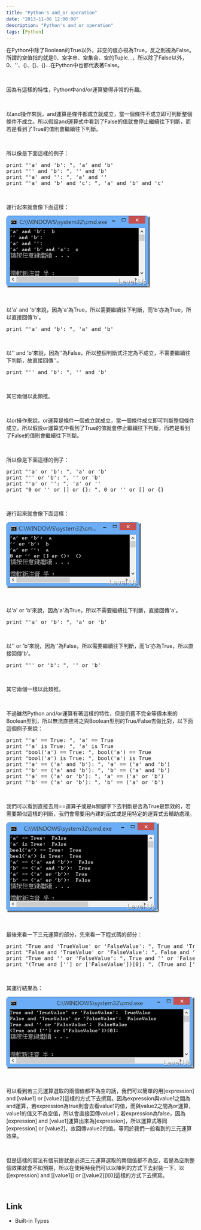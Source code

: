```yaml
---
title: "Python's and_or operation"
date: "2013-11-06 12:00:00"
description: "Python's and_or operation"
tags: [Python]
---
```


<p>在Python中除了Boolean的True以外，非空的值亦視為True，反之則視為False。所謂的空值指的就是0、空字串、空集合、空的Tuple...，所以除了False以外，0、''、()、[]、{}...在Python中也都代表著False。</p>  <p> </p>  <p>因為有這樣的特性，Python中and/or運算變得非常的有趣。</p>  <p> </p>  <p>以and操作來說，and運算是條件都成立就成立，當一個條件不成立即可判斷整個條件不成立。所以假設and運算式中看到了False的值就會停止繼續往下判斷，而若是看到了True的值則會繼續往下判斷。</p>  <p> </p>  <p>所以像是下面這樣的例子：</p>  <div id="scid:812469c5-0cb0-4c63-8c15-c81123a09de7:1aba90e4-2389-47e1-ac36-39d310247c5a" class="wlWriterSmartContent" style="float: none; padding-bottom: 0px; padding-top: 0px; padding-left: 0px; margin: 0px; display: inline; padding-right: 0px"><pre name="code" class="py">print "'a' and 'b': ", 'a' and 'b'                           
print "'' and 'b': ", '' and 'b'                              
print "'a' and '': ", 'a' and ''                               
print "'a' and 'b' and 'c': ", 'a' and 'b' and 'c'      </pre></div>

<p> </p>

<p>運行起來就會像下面這樣：</p>

<p><img style="border-top: 0px; border-right: 0px; border-bottom: 0px; border-left: 0px" border="0" alt="image" src="\images\posts\5e0b8fb2-ce84-43b7-b7d6-8b87a8bfb8da\image_thumb_1.png" width="385" height="192" /></p>

<p> </p>

<p>以'a' and 'b'來說，因為'a'為True，所以需要繼續往下判斷，而'b'亦為True，所以直接回傳'b'。</p>

<div id="scid:812469c5-0cb0-4c63-8c15-c81123a09de7:688a732c-3df7-4f46-a539-b222b910c4f9" class="wlWriterSmartContent" style="float: none; padding-bottom: 0px; padding-top: 0px; padding-left: 0px; margin: 0px; display: inline; padding-right: 0px"><pre name="code" class="py">print "'a' and 'b': ", 'a' and 'b'</pre></div>

<p> </p>

<p>以'' and 'b'來說，因為''為False，所以整個判斷式注定為不成立，不需要繼續往下判斷，故直接回傳''。</p>

<div id="scid:812469c5-0cb0-4c63-8c15-c81123a09de7:aaff491a-b7a2-4907-97fd-f15aad2e65d6" class="wlWriterSmartContent" style="float: none; padding-bottom: 0px; padding-top: 0px; padding-left: 0px; margin: 0px; display: inline; padding-right: 0px"><pre name="code" class="py">print "'' and 'b': ", '' and 'b'         </pre></div>

<p> </p>

<p>其它兩個以此類推。</p>

<p> </p>

<p>以or操作來說，or運算是條件一個成立就成立，當一個條件成立即可判斷整個條件成立。所以假設or運算式中看到了True的值就會停止繼續往下判斷，而若是看到了False的值則會繼續往下判斷。</p>

<p> </p>

<p>所以像是下面這樣的例子：</p>

<div id="scid:812469c5-0cb0-4c63-8c15-c81123a09de7:c0235958-f746-4304-934a-a67f664e8049" class="wlWriterSmartContent" style="float: none; padding-bottom: 0px; padding-top: 0px; padding-left: 0px; margin: 0px; display: inline; padding-right: 0px"><pre name="code" class="py">print "'a' or 'b': ", 'a' or 'b'                       		
print "'' or 'b': ", '' or 'b'                          		
print "'a' or '': ", 'a' or ''                          		
print "0 or '' or [] or {}: ", 0 or '' or [] or {}     </pre></div>

<p> </p>

<p>運行起來就會像下面這樣：</p>

<p><img style="border-top: 0px; border-right: 0px; border-bottom: 0px; border-left: 0px" border="0" alt="image" src="\images\posts\5e0b8fb2-ce84-43b7-b7d6-8b87a8bfb8da\image_thumb_2.png" width="361" height="176" /> </p>

<p> </p>

<p>以'a' or 'b'來說，因為'a'為True，所以不需要繼續往下判斷，直接回傳'a'。</p>

<div id="scid:812469c5-0cb0-4c63-8c15-c81123a09de7:aa2b0898-ff8f-4767-930c-0a18f67636fa" class="wlWriterSmartContent" style="float: none; padding-bottom: 0px; padding-top: 0px; padding-left: 0px; margin: 0px; display: inline; padding-right: 0px"><pre name="code" class="py">print "'a' or 'b': ", 'a' or 'b'              </pre></div>

<p> </p>

<p>以'' or 'b'來說，因為''為False，所以需要繼續往下判斷，而'b'亦為True，所以直接回傳'b'。</p>

<div id="scid:812469c5-0cb0-4c63-8c15-c81123a09de7:5b3dfafa-1879-4153-abf7-5d1cd9e9028b" class="wlWriterSmartContent" style="float: none; padding-bottom: 0px; padding-top: 0px; padding-left: 0px; margin: 0px; display: inline; padding-right: 0px"><pre name="code" class="py">print "'' or 'b': ", '' or 'b'    </pre></div>

<p> </p>

<p>其它兩個一樣以此類推。</p>

<p> </p>

<p>不過雖然Python and/or運算有著這樣的特性，但是仍舊不完全等價本來的Boolean型別，所以無法直接將之與Boolean型別的True/False去做比對，以下面這個例子來說：</p>

<div id="scid:812469c5-0cb0-4c63-8c15-c81123a09de7:46a22144-dc66-4a96-959b-e4ff0474e8e1" class="wlWriterSmartContent" style="float: none; padding-bottom: 0px; padding-top: 0px; padding-left: 0px; margin: 0px; display: inline; padding-right: 0px"><pre name="code" class="py">print "'a' == True: ", 'a' == True
print "'a' is True: ", 'a' is True
print "bool('a') == True: ", bool('a') == True
print "bool('a') is True: ", bool('a') is True
print "'a' == ('a' and 'b'): ", 'a' == ('a' and 'b')
print "'b' == ('a' and 'b'): ", 'b' == ('a' and 'b')
print "'a' == ('a' or 'b'): ", 'a' == ('a' or 'b')
print "'b' == ('a' or 'b'): ", 'b' == ('a' or 'b')</pre></div>

<p> </p>

<p>我們可以看到直接去用==運算子或是is關鍵字下去判斷是否為True是無效的，若需要類似這樣的判斷，我們會需要用內建的函式或是用特定的運算式去輔助處理。</p>

<p><img style="border-top: 0px; border-right: 0px; border-bottom: 0px; border-left: 0px" border="0" alt="image" src="\images\posts\5e0b8fb2-ce84-43b7-b7d6-8b87a8bfb8da\image_thumb_6.png" width="409" height="240" /> </p>

<p> </p>

<p>最後來看一下三元運算的部分，先來看一下程式碼的部分：</p>

<div id="scid:812469c5-0cb0-4c63-8c15-c81123a09de7:a4458fd8-680e-432f-a8fb-ad24a77cd6fb" class="wlWriterSmartContent" style="float: none; padding-bottom: 0px; padding-top: 0px; padding-left: 0px; margin: 0px; display: inline; padding-right: 0px"><pre name="code" class="py">print "True and 'TrueValue' or 'FalseValue': ", True and 'TrueValue' or 'FalseValue'
print "False and 'TrueValue' or 'FalseValue': ", False and 'TrueValue' or 'FalseValue'
print "True and '' or 'FalseValue': ", True and '' or 'FalseValue'
print "(True and [''] or ['FalseValue'])[0]: ", (True and [''] or ['FalseValue'])[0]</pre></div>

<p> </p>

<p>其運行結果為：</p>

<p><img style="border-top: 0px; border-right: 0px; border-bottom: 0px; border-left: 0px" border="0" alt="image" src="\images\posts\5e0b8fb2-ce84-43b7-b7d6-8b87a8bfb8da\image_thumb_4.png" width="513" height="192" /> </p>

<p> </p>

<p>可以看到若三元運算選取的兩個值都不為空的話，我們可以簡單的用[expression] and [value1] or [value2]這樣的方式下去撰寫。因為expression與value1之間為and運算，若expression為true則會去看value1的值，而與value2之間為or運算，value1的值又不為空值，所以會直接回傳value1；若expression為false，因為[expression] and [value1]運算出來為[expression]，所以運算式等同[expression] or [value2]，故回傳value2的值。等同於我們一般看到的三元運算效果。</p>

<p> </p>

<p>但是這樣的寫法有個前提就是必須三元運算選取的兩個值都不為空，若是為空則整個效果就會不如預期，所以在使用時我們可以以陣列的方式下去封裝一下，以([expression] and [[value1]] or [[value2]])[0]這樣的方式下去撰寫。</p>

<p> </p>

<h2>Link</h2>

<ul>
  <li>Built-in Types</li>
</ul>
